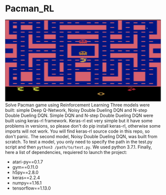 # Pacman_RL
![](pacman.gif)
Solve Pacman game using Reinforcement Learning
Three models were built: simple Deep Q-Network, Noisy Double Dueling DQN and N-step Double Dueling DQN.
Simple DQN and N-step Double Dueling DQN were built using keras-rl framework. 
Keras-rl est very simple but it have some problems in versions, so please don't do pip install keras-rl, otherwise some imports will not work.
You will find keras-rl source code in this repo, so don't panic.
The second model, Noisy Double Dueling DQN, was built from scratch.
To test a model, you only need to specify the path in the test.py script and then ```python3 /path/to/test.py```. We used python 3.7.1.
Finally, here a list of dependencies, requiered to launch the project:
- atari-py==0.1.7 
- gym==0.11.0 
- h5py==2.8.0 
- keras==2.2.4  
- numpy==1.16.1
- tensorflow==1.13.0


